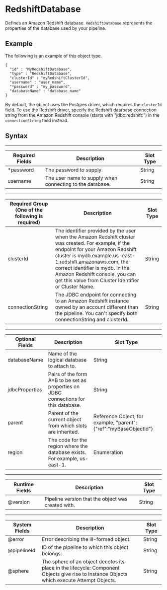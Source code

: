 # RedshiftDatabase<a name="dp-object-redshiftdatabase"></a>

Defines an Amazon Redshift database\. `RedshiftDatabase` represents the properties of the database used by your pipeline\.

## Example<a name="redshiftdatabase-example"></a>

The following is an example of this object type\.

```
{
  "id" : "MyRedshiftDatabase",
  "type" : "RedshiftDatabase",
  "clusterId" : "myRedshiftClusterId",
  "username" : "user_name",
  "*password" : "my_password",
  "databaseName" : "database_name"
}
```

By default, the object uses the Postgres driver, which requires the `clusterId` field\. To use the Redshift driver, specify the Redshift database connection string from the Amazon Redshift console \(starts with "jdbc:redshift:"\) in the `connectionString` field instead\.

## Syntax<a name="redshiftdatabase-syntax"></a>


****  

| Required Fields | Description | Slot Type | 
| --- | --- | --- | 
| \*password | The password to supply\. | String | 
| username | The user name to supply when connecting to the database\. | String | 


****  

| Required Group \(One of the following is required\) | Description | Slot Type | 
| --- | --- | --- | 
| clusterId | The identifier provided by the user when the Amazon Redshift cluster was created\. For example, if the endpoint for your Amazon Redshift cluster is mydb\.example\.us\-east\-1\.redshift\.amazonaws\.com, the correct identifier is mydb\. In the Amazon Redshift console, you can get this value from Cluster Identifier or Cluster Name\. | String | 
| connectionString | The JDBC endpoint for connecting to an Amazon Redshift instance owned by an account different than the pipeline\. You can't specify both connectionString and clusterId\. | String | 


****  

| Optional Fields | Description | Slot Type | 
| --- | --- | --- | 
| databaseName | Name of the logical database to attach to\. | String | 
| jdbcProperties | Pairs of the form A=B to be set as properties on JDBC connections for this database\. | String | 
| parent | Parent of the current object from which slots are inherited\. | Reference Object, for example, "parent":\{"ref":"myBaseObjectId"\} | 
| region | The code for the region where the database exists\. For example, us\-east\-1\. | Enumeration | 


****  

| Runtime Fields | Description | Slot Type | 
| --- | --- | --- | 
| @version | Pipeline version that the object was created with\. | String | 


****  

| System Fields | Description | Slot Type | 
| --- | --- | --- | 
| @error | Error describing the ill\-formed object\. | String | 
| @pipelineId | ID of the pipeline to which this object belongs\. | String | 
| @sphere | The sphere of an object denotes its place in the lifecycle: Component Objects give rise to Instance Objects which execute Attempt Objects\. | String | 
